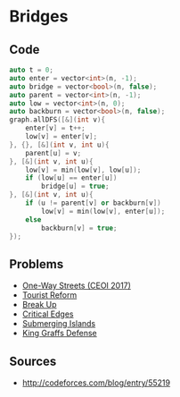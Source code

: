 # Bridges

## Code

```cpp
auto t = 0;
auto enter = vector<int>(n, -1);
auto bridge = vector<bool>(n, false);
auto parent = vector<int>(n, -1);
auto low = vector<int>(n, 0);
auto backburn = vector<bool>(n, false);
graph.allDFS([&](int v){
	enter[v] = t++;
	low[v] = enter[v];
}, {}, [&](int v, int u){
	parent[u] = v;
}, [&](int v, int u){
	low[v] = min(low[v], low[u]);
	if (low[u] == enter[u])
		bridge[u] = true;
}, [&](int v, int u){
	if (u != parent[v] or backburn[v])
		low[v] = min(low[v], enter[u]);
	else
		backburn[v] = true;
});
```

## Problems

- [One-Way Streets (CEOI 2017)](https://ceoi2017.acm.si/files/ceoi2017-statements-day1.zip)
- [Tourist Reform](http://codeforces.com/contest/732/problem/F)
- [Break Up](http://codeforces.com/contest/700/problem/C)
- [Critical Edges](https://www.spoj.com/problems/EC_P/)
- [Submerging Islands](https://www.spoj.com/problems/SUBMERGE/)
- [King Graffs Defense](https://www.spoj.com/problems/GRAFFDEF/)

## Sources

- http://codeforces.com/blog/entry/55219
